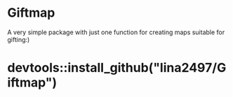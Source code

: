 # Giftmap
A very simple package with just one function for creating maps suitable for gifting:)


# devtools::install_github("lina2497/Giftmap")
